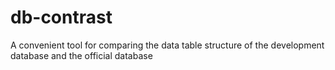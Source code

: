 # db-contrast
A convenient tool for comparing the data table structure of the development database and the official database
